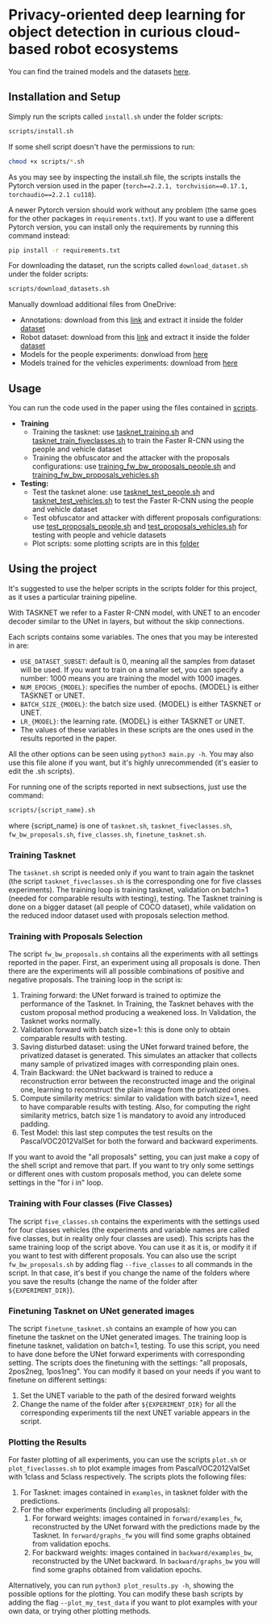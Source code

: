 # Privacy-oriented deep learning for object detection in curious cloud-based robot ecosystems

You can find the trained models and the datasets [here](https://mega.nz/folder/QXYwyawI#h0xKjDmgAUamI61ekhmyMg).

## Installation and Setup

Simply run the scripts called `install.sh` under the folder scripts:
```bash
scripts/install.sh
```
If some shell script doesn't have the permissions to run:
```bash
chmod +x scripts/*.sh
```
As you may see by inspecting the install.sh file, the scripts installs the Pytorch version used in the paper (`torch==2.2.1, torchvision==0.17.1, torchaudio==2.2.1 cu118`).

A newer Pytorch version should work without any problem (the same goes for the other packages in `requirements.txt`). If you want to use a different Pytorch version, you can install only the requirements by running this command instead:
```bash
pip install -r requirements.txt
```

For downloading the dataset, run the scripts called `download_dataset.sh` under the folder scripts:
```bash
scripts/download_datasets.sh
```
Manually download additional files from OneDrive:
* Annotations: download from this [link](https://unimi2013-my.sharepoint.com/:u:/g/personal/michele_antonazzi_unimi_it/ETBSSzNN_-lGk2gLD37elNQBKVHg9KqfoXgQL7GJRCdIbA?e=wGgVuz) and extract it inside the folder [dataset](./dataset)
* Robot dataset: download from this [link](https://unimi2013-my.sharepoint.com/:u:/g/personal/michele_antonazzi_unimi_it/ETR0ryc4_35BsWtrbMLRk6wBnciDHdiooDssGCAlWZeLEQ?e=eQacRL) and extract it inside the folder [dataset](./dataset)
* Models for the people experiments: donwload from [here](https://unimi2013-my.sharepoint.com/:u:/g/personal/michele_antonazzi_unimi_it/EQ5N8j82LpFCgqLHmfxrG2ABSU7A0QPh-uQaBb3i_BY9Ug?e=wSGPy5)
* Models trained for the vehicles experiments: download from [here](https://unimi2013-my.sharepoint.com/:u:/g/personal/michele_antonazzi_unimi_it/Ea1QEFWjA-hKuExp1OGUyaMBJZgTnhjUh1ykPX6mqaNsSQ?e=rEH8uj)


## Usage
You can run the code used in the paper using the files contained in [scripts](./scripts).
* **Training**
  * Training the tasknet: use [tasknet_training.sh](scripts/training/tasknet_finetune_people.sh) and [tasknet_train_fiveclasses.sh](scripts/training/tasknet_finetune_vehicles.sh) to train the Faster R-CNN using the people and vehicle dataset
  * Training the obfuscator and the attacker with the proposals configurations: use [training_fw_bw_proposals_people.sh](scripts/training/training_fw_bw_proposals_people.sh) and  [training_fw_bw_proposals_vehicles.sh](scripts/training/training_fw_bw_proposals_vehicles.sh)
* **Testing:**
  * Test the tasknet alone: use [tasknet_test_people.sh](scripts/test/tasknet_test_people.sh) and [tasknet_test_vehicles.sh](scripts/test/tasknet_test_vehicles.sh) to test the Faster R-CNN using the people and vehicle dataset
  * Test obfuscator and attacker with different proposals configurations: use [test_proposals_people.sh](scripts/test/test_proposals_people.sh) and [test_proposals_vehicles.sh](scripts/test/test_proposals_vehicles.sh) for testing with people and vehicle datasets
  * Plot scripts: some plotting scripts are in this [folder](scripts/plot)

## Using the project
It's suggested to use the helper scripts in the scripts folder for this project, as it uses a particular training pipeline.

With TASKNET we refer to a Faster R-CNN model, with UNET to an encoder decoder similar to the UNet in layers, but without the skip connections.

Each scripts contains some variables. The ones that you may be interested in are:
- `USE_DATASET_SUBSET`: default is 0, meaning all the samples from dataset will be used. If you want to train on a smaller set, you can specify a number: 1000 means you are training the model with 1000 images.
- `NUM_EPOCHS_{MODEL}`: specifies the number of epochs. {MODEL} is either TASKNET or UNET.
- `BATCH_SIZE_{MODEL}`: the batch size used. {MODEL} is either TASKNET or UNET.
- `LR_{MODEL}`: the learning rate. {MODEL} is either TASKNET or UNET.
- The values of these variables in these scripts are the ones used in the results reported in the paper.

All the other options can be seen using `python3 main.py -h`. You may also use this file alone if you want, but it's highly unrecommended (it's easier to edit the .sh scripts).

For running one of the scripts reported in next subsections, just use the command:
```bash
scripts/{script_name}.sh
```
where {script_name} is one of `tasknet.sh`, `tasknet_fiveclasses.sh`, `fw_bw_proposals.sh`, `five_classes.sh`, `finetune_tasknet.sh`.

### Training Tasknet
The `tasknet.sh` script is needed only if you want to train again the tasknet (the script `tasknet_fiveclasses.sh` is the corresponding one for five classes experiments).
The training loop is training tasknet, validation on batch=1 (needed for comparable results with testing), testing. The Tasknet training is done on a bigger dataset (all people of COCO dataset), while validation on the reduced indoor dataset used with proposals selection method.

### Training with Proposals Selection
The script `fw_bw_proposals.sh` contains all the experiments with all settings reported in the paper. First, an experiment using all proposals is done. Then there are the experiments will all possible combinations of positive and negative proposals.
The training loop in the script is:
1. Training forward: the UNet forward is trained to optimize the performance of the Tasknet. In Training, the Tasknet behaves with the custom proposal method producing a weakened loss. In Validation, the Tasknet works normally.
2. Validation forward with batch size=1: this is done only to obtain comparable results with testing.
3. Saving disturbed dataset: using the UNet forward trained before, the privatized dataset is generated. This simulates an attacker that collects many sample of privatized images with corresponding plain ones.
4. Train Backward: the UNet backward is trained to reduce a reconstruction error between the reconstructed image and the original one, learning to reconstruct the plain image from the privatized ones.
5. Compute similarity metrics: similar to validation with batch size=1, need to have comparable results with testing. Also, for computing the right similarity metrics, batch size 1 is mandatory to avoid any introduced padding.
6. Test Model: this last step computes the test results on the PascalVOC2012ValSet for both the forward and backward experiments.

If you want to avoid the "all proposals" setting, you can just make a copy of the shell script and remove that part. If you want to try only some settings or different ones with custom proposals method, you can delete some settings in the "for i in" loop.

### Training with Four classes (Five Classes)
The script `five_classes.sh` contains the experiments with the settings used for four classes vehicles (the experiments and variable names are called five classes, but in reality only four classes are used). This scripts has the same training loop of the script above. You can use it as it is, or modify it if you want to test with different proposals.
You can also use the script `fw_bw_proposals.sh` by adding flag `--five_classes` to all commands in the script. In that case, it's best if you change the name of the folders where you save the results (change the name of the folder after `${EXPERIMENT_DIR}`).

### Finetuning Tasknet on UNet generated images
The script `finetune_tasknet.sh` contains an example of how you can finetune the tasknet on the UNet generated images. The training loop is finetune tasknet, validation on batch=1, testing. To use this script, you need to have done before the UNet forward experiments with corresponding setting.
The scripts does the finetuning with the settings: "all proposals, 2pos2neg, 1pos1neg". You can modify it based on your needs if you want to finetune on different settings:
1. Set the UNET variable to the path of the desired forward weights
2. Change the name of the folder after `${EXPERIMENT_DIR}` for all the corresponding experiments till the next UNET variable appears in the script.

### Plotting the Results
For faster plotting of all experiments, you can use the scripts `plot.sh` or `plot_fiveclasses.sh` to plot example images from PascalVOC2012ValSet with 1class and 5class respectively.
The scripts plots the following files:
1. For Tasknet: images contained in `examples`, in tasknet folder with the predictions.
2. For the other experiments (including all proposals):
	1. For forward weights: images contained in `forward/examples_fw`, reconstructed by the UNet forward with the predictions made by the Tasknet. In `forward/graphs_fw` you will find some graphs obtained from validation epochs.
	2. For backward weights: images contained in `backward/examples_bw`, reconstructed by the UNet backward. In `backward/graphs_bw` you will find some graphs obtained from validation epochs.

Alternatively, you can run `python3 plot_results.py -h`, showing the possible options for the plotting.
You can modify these bash scripts by adding the flag `--plot_my_test_data` if you want to plot examples with your own data, or trying other plotting methods.
